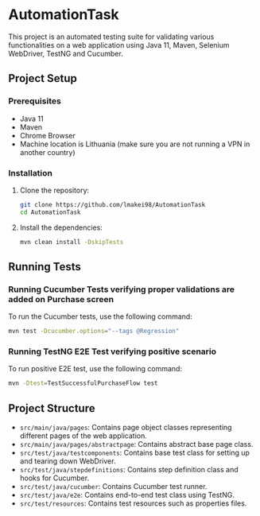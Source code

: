 # AutomationTask

This project is an automated testing suite for validating various functionalities on a web application using Java 11, Maven, Selenium WebDriver, TestNG and Cucumber.

## Project Setup

### Prerequisites

- Java 11
- Maven
- Chrome Browser
- Machine location is Lithuania (make sure you are not running a VPN in another country)

### Installation

1. Clone the repository:
    ```sh
    git clone https://github.com/lmakei98/AutomationTask
    cd AutomationTask
    ```

2. Install the dependencies:
    ```sh
    mvn clean install -DskipTests
    ```

## Running Tests


### Running Cucumber Tests verifying proper validations are added on Purchase screen

To run the Cucumber tests, use the following command:
```sh
mvn test -Dcucumber.options="--tags @Regression"
```

### Running TestNG E2E Test verifying positive scenario

To run positive E2E test, use the following command:
```sh
mvn -Dtest=TestSuccessfulPurchaseFlow test
```

## Project Structure

- `src/main/java/pages`: Contains page object classes representing different pages of the web application.
- `src/main/java/pages/abstractpage`: Contains abstract base page class.
- `src/test/java/testcomponents`: Contains base test class for setting up and tearing down WebDriver.
- `src/test/java/stepdefinitions`: Contains step definition class and hooks for Cucumber.
- `src/test/java/cucumber`: Contains Cucumber test runner.
- `src/test/java/e2e`: Contains end-to-end test class using TestNG.
- `src/test/resources`: Contains test resources such as properties files.
